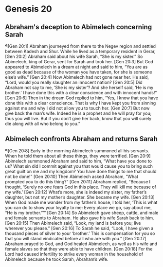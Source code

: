 # Genesis 20

## Abraham's deception to Abimelech concerning Sarah
¶[Gen 20:1] Abraham journeyed from there to the Negev region and settled between Kadesh and Shur. While he lived as a temporary resident in Gerar,
[Gen 20:2] Abraham said about his wife Sarah, “She is my sister.” So Abimelech, king of Gerar, sent for Sarah and took her.
[Gen 20:3] But God appeared to Abimelech in a dream at night and said to him, “You are as good as dead because of the woman you have taken, for she is someone else’s wife.”
[Gen 20:4] Now Abimelech had not gone near her. He said, “Lord, would you really slaughter an innocent nation?
[Gen 20:5] Did Abraham not say to me, ‘She is my sister’? And she herself said, ‘He is my brother.’ I have done this with a clear conscience and with innocent hands!”
[Gen 20:6] Then in the dream God replied to him, “Yes, I know that you have done this with a clear conscience. That is why I have kept you from sinning against me and why I did not allow you to touch her.
[Gen 20:7] But now give back the man’s wife. Indeed he is a prophet and he will pray for you; thus you will live. But if you don’t give her back, know that you will surely die along with all who belong to you.”

## Abimelech confronts Abraham and returns Sarah
¶[Gen 20:8] Early in the morning Abimelech summoned all his servants. When he told them about all these things, they were terrified.
[Gen 20:9] Abimelech summoned Abraham and said to him, “What have you done to us? What sin did I commit against you that would cause you to bring such great guilt on me and my kingdom? You have done things to me that should not be done!”
[Gen 20:10] Then Abimelech asked Abraham, “What prompted you to do this thing?”
[Gen 20:11] Abraham replied, “Because I thought, ‘Surely no one fears God in this place. They will kill me because of my wife.’
[Gen 20:12] What’s more, she is indeed my sister, my father’s daughter, but not my mother’s daughter. She became my wife.
[Gen 20:13] When God made me wander from my father’s house, I told her, ‘This is what you can do to show your loyalty to me: Every place we go, say about me, “He is my brother.”’”
[Gen 20:14] So Abimelech gave sheep, cattle, and male and female servants to Abraham. He also gave his wife Sarah back to him.
[Gen 20:15] Then Abimelech said, “Look, my land is before you; live wherever you please.”
[Gen 20:16] To Sarah he said, “Look, I have given a thousand pieces of silver to your ‘brother.’ This is compensation for you so that you will stand vindicated before all who are with you.”
[Gen 20:17] Abraham prayed to God, and God healed Abimelech, as well as his wife and female slaves so that they were able to have children.
[Gen 20:18] For the Lord had caused infertility to strike every woman in the household of Abimelech because he took Sarah, Abraham’s wife.
